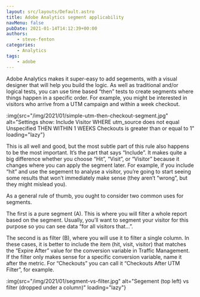 ```yaml
---
layout: src/layouts/Default.astro
title: Adobe Analytics segment applicability
navMenu: false
pubDate: 2021-01-14T14:12:39+00:00
authors:
    - steve-fenton
categories:
    - Analytics
tags:
    - adobe
---
```


Adobe Analytics makes it super-easy to add segements, with a visual designer that will help you build the logic. As well as traditional and/or logical tests, you can use time based “then” tests to create segments where things happen in a specific order. For example, you might be interested in visitors who arrive from a UTM campaign and within a week checkout.

:img{src="/img/2021/01/simple-utm-then-checkout-segment.jpg" alt="Settings show: Include Visitor WHERE utm_source does not equal Unspecified THEN WITHIN 1 WEEKS Checkouts is greater than or equal to 1" loading="lazy"}

This is all well and good, but the most subtle part of this rule also happens to be the most important. It’s the part that says “Include”. It makes quite a big difference whether you choose “Hit”, “Visit”, or “Visitor” because it changes where you can apply the segment later. For example, if you include “hit” and use the segement to analyse a visitor, you’re going to start seeing some results that won’t immediately make sense (they aren’t “wrong”, but they might mislead you).

As a general rule of thumb, you ought to consider two common uses for segments.

The first is a pure segment (A). This is where you will filter a whole report based on the segment. Usually, you’ll want to segment your visitor for this purpose so you can see data “for all visitors that…”.

The second is as filter (B), where you will use it to filter a single column. In these cases, it is better to include the item (hit, visit, visitor) that matches the “Expire After” value for the conversion variable in Traffic Management. If the filter only makes sense for a specific conversion variable, name it after the metric. For “Checkouts” you can call it “Checkouts After UTM Filter”, for example.

:img{src="/img/2021/01/segment-vs-filter.jpg" alt="Segement (top left) vs filter (dropped under a column)" loading="lazy"}